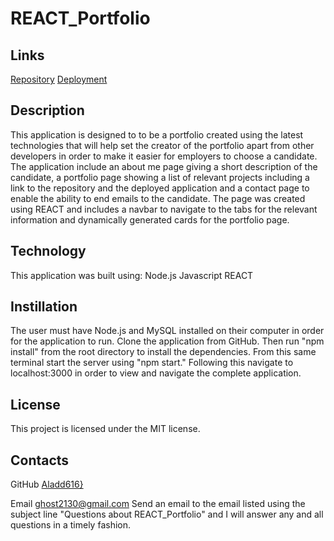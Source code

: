 # REACT_Portfolio

## Links

[Repository](https://github.com/Aladd616/REACT_Portfolio)
[Deployment](https://aladd616.github.io/REACT_Portfolio/)

## Description

This application is designed to to be a portfolio created using the latest technologies that will help set the creator of the portfolio apart from other developers in order to make it easier for employers to choose a candidate. The application include an about me page giving a short description of the candidate, a portfolio page showing a list of relevant projects including a link to the repository and the deployed application and a contact page to enable the ability to end emails to the candidate. The page was created using REACT and includes a navbar to navigate to the tabs for the relevant information and dynamically generated cards for the portfolio page.

## Technology

This application was built using:
Node.js
Javascript
REACT

## Instillation

The user must have Node.js and MySQL installed on their computer in order for the application to run. Clone the application from GitHub. Then run "npm install" from the root directory to install the dependencies. From this same terminal start the server using "npm start." Following this navigate to localhost:3000 in order to view and navigate the complete application.

## License

This project is licensed under the MIT license.

## Contacts

GitHub
[Aladd616}](https://github.com/Aladd616)

Email
ghost2130@gmail.com
Send an email to the email listed using the subject line "Questions about REACT_Portfolio" and I will answer any and all questions in a timely fashion.
